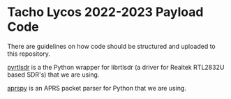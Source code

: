 # Tacho Lycos 2022-2023 Payload Code

There are guidelines on how code should be structured and uploaded to this repository.

[pyrtlsdr](https://github.com/pyrtlsdr/pyrtlsdr) is a the Python wrapper for librtlsdr (a driver for Realtek RTL2832U based SDR's) that we are using.

[aprspy](https://github.com/nsnw/aprspy) is an APRS packet parser for Python that we are using.
